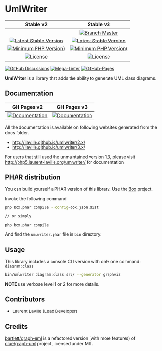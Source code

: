 <!-- markdownlint-disable MD013 -->
# UmlWriter

| Stable v2 | Stable v3 |
|:---------:|:---------:|
|           | [![Branch Master](https://img.shields.io/badge/branch-master-orange)](https://github.com/llaville/umlwriter) |
| [![Latest Stable Version](https://img.shields.io/badge/packagist-v2.1.1-blue)](https://packagist.org/packages/bartlett/umlwriter) | [![Latest Stable Version](https://img.shields.io/packagist/v/bartlett/umlwriter)](https://packagist.org/packages/bartlett/umlwriter)
| [![Minimum PHP Version)](https://img.shields.io/packagist/php-v/bartlett/umlwriter/2.x-dev)](https://php.net/supported-versions.php) | [![Minimum PHP Version)](https://img.shields.io/packagist/php-v/bartlett/umlwriter/3.x-dev)](https://php.net/supported-versions.php) |
| [![License](https://img.shields.io/packagist/l/bartlett/umlwriter)](https://github.com/llaville/umlwriter/blob/master/LICENSE) | [![License](https://img.shields.io/packagist/l/bartlett/umlwriter)](https://github.com/llaville/umlwriter/blob/master/LICENSE) |

[![GitHub Discussions](https://img.shields.io/github/discussions/llaville/umlwriter)](https://github.com/llaville/umlwriter/discussions)
[![Mega-Linter](https://github.com/llaville/umlwriter/actions/workflows/mega-linter.yml/badge.svg)](https://github.com/llaville/umlwriter/actions/workflows/mega-linter.yml)
[![GitHub-Pages](https://github.com/llaville/umlwriter/actions/workflows/gh-pages.yml/badge.svg)](https://github.com/llaville/umlwriter/actions/workflows/gh-pages.yml)

**UmlWriter** is a library that adds the ability to generate UML class diagrams.

## Documentation

| GH Pages v2 | GH Pages v3 |
|:-----------:|:-----------:|
| [![Documentation](https://img.shields.io/badge/documentation-v2.x-green)](https://github.com/llaville/umlwriter/tree/2.x/docs) | [![Documentation](https://img.shields.io/badge/documentation-v3.x-green)](https://github.com/llaville/umlwriter/tree/3.x/docs) |

All the documentation is available on following websites generated from the docs folder.

- <http://llaville.github.io/umlwriter/2.x/>
- <http://llaville.github.io/umlwriter/3.x/>

For users that still used the unmaintained version 1.3, please visit <http://php5.laurent-laville.org/umlwriter/> for documentation

## PHAR distribution

You can build yourself a PHAR version of this library. Use the [Box](https://github.com/box-project/box) project.

Invoke the following command

```bash
php box.phar compile --config=box.json.dist

// or simply

php box.phar compile
```

And find the `umlwriter.phar` file in `bin` directory.

## Usage

This library includes a console CLI version with only one command: `diagram:class`

```bash
bin/umlwriter diagram:class src/ --generator graphviz
```

**NOTE** use verbose level 1 or 2 for more details.

## Contributors

* Laurent Laville (Lead Developer)

## Credits

[bartlett/graph-uml](https://github.com/llaville/graph-uml) is a refactored version (with more features) of [clue/graph-uml](https://github.com/clue/graph-uml) project, licensed under MIT.
